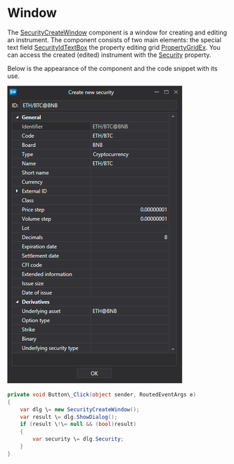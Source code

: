 # Window

The [SecurityCreateWindow](../api/StockSharp.Xaml.SecurityCreateWindow.html) component is a window for creating and editing an instrument. The component consists of two main elements: the special text field [SecurityIdTextBox](../api/StockSharp.Xaml.SecurityIdTextBox.html) the property editing grid [PropertyGridEx](../api/StockSharp.Xaml.PropertyGrid.PropertyGridEx.html). You can access the created (edited) instrument with the [Security](../api/StockSharp.Xaml.SecurityCreateWindow.Security.html) property. 

Below is the appearance of the component and the code snippet with its use. 

![Gui SecurityCreateWindow](../images/Gui_SecurityCreateWindow.png)

```cs
private void Button\_Click(object sender, RoutedEventArgs e)
{
    var dlg \= new SecurityCreateWindow();
    var result \= dlg.ShowDialog();
    if (result \!\= null && (bool)result)
    {
        var security \= dlg.Security;
    }
}
	
```
